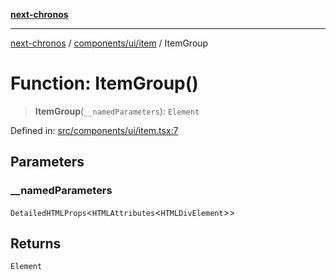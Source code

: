 [**next-chronos**](../../../../README.md)

***

[next-chronos](../../../../README.md) / [components/ui/item](../README.md) / ItemGroup

# Function: ItemGroup()

> **ItemGroup**(`__namedParameters`): `Element`

Defined in: [src/components/ui/item.tsx:7](https://github.com/Bababum95/next-chronos/blob/41860730c8dd12c16699269e1eee86402c8d1a9f/src/components/ui/item.tsx#L7)

## Parameters

### \_\_namedParameters

`DetailedHTMLProps`\<`HTMLAttributes`\<`HTMLDivElement`\>\>

## Returns

`Element`
